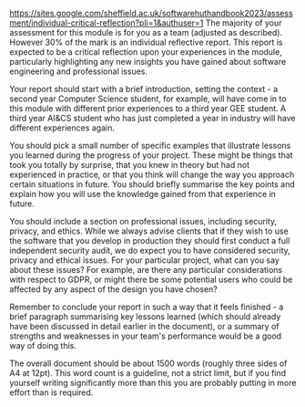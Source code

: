 
https://sites.google.com/sheffield.ac.uk/softwarehuthandbook2023/assessment/individual-critical-reflection?pli=1&authuser=1
The majority of your assessment for this module is for you as a team (adjusted as described). However 30% of the mark is an individual reflective report. This report is expected to be a critical reflection upon your experiences in the module, particularly highlighting any new insights you have gained about software engineering and professional issues.

 Your report should start with a brief introduction, setting the context - a second year Computer Science student, for example, will have come in to this module with different prior experiences to a third year GEE student. A third year AI&CS student who has just completed a year in industry will have different experiences again.

 You should pick a small number of specific examples that illustrate lessons you learned during the progress of your project. These might be things that took you totally by surprise, that you knew in theory but had not experienced in practice, or that you think will change the way you approach certain situations in future. You should briefly summarise the key points and explain how you will use the knowledge gained from that experience in future.

 You should include a section on professional issues, including security, privacy, and ethics. While we always advise clients that if they wish to use the software that you develop in production they should first conduct a full independent security audit, we do expect you to have considered security, privacy and ethical issues. For your particular project, what can you say about these issues? For example, are there any particular considerations with respect to GDPR, or might there be some potential users who could be affected by any aspect of the design you have chosen?

 Remember to conclude your report in such a way that it feels finished - a brief paragraph summarising key lessons learned (which should already have been discussed in detail earlier in the document), or a summary of strengths and weaknesses in your team's performance would be a good way of doing this.

The overall document should be about 1500 words (roughly three sides of A4 at 12pt). This word count is a guideline, not a strict limit, but if you find yourself writing significantly more than this you are probably putting in more effort than is required.